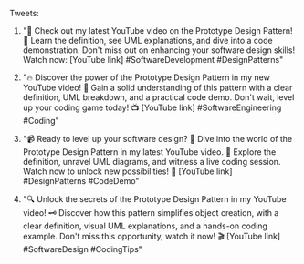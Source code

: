 Tweets:

1. "🎥 Check out my latest YouTube video on the Prototype Design Pattern! 🌟 Learn the definition, see UML explanations, and dive into a code demonstration. Don't miss out on enhancing your software design skills! Watch now: [YouTube link] #SoftwareDevelopment #DesignPatterns"

2. "🔥 Discover the power of the Prototype Design Pattern in my new YouTube video! 🚀 Gain a solid understanding of this pattern with a clear definition, UML breakdown, and a practical code demo. Don't wait, level up your coding game today! 📺 [YouTube link] #SoftwareEngineering #Coding"

3. "📹 Ready to level up your software design? 🌟 Dive into the world of the Prototype Design Pattern in my latest YouTube video. 🧩 Explore the definition, unravel UML diagrams, and witness a live coding session. Watch now to unlock new possibilities! 🚀 [YouTube link] #DesignPatterns #CodeDemo"

4. "🔍 Unlock the secrets of the Prototype Design Pattern in my YouTube video! 🗝️ Discover how this pattern simplifies object creation, with a clear definition, visual UML explanations, and a hands-on coding example. Don't miss this opportunity, watch it now! 🎬 [YouTube link] #SoftwareDesign #CodingTips"
